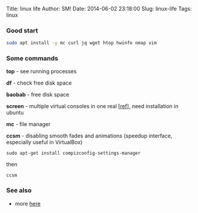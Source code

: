Title: linux life
Author: SM!
Date: 2014-06-02 23:18:00
Slug: linux-life
Tags: linux


### Good start
```bash
sudo apt install -y mc curl jq wget htop hwinfo nmap vim
```


### Some commands

**top** - see running processes

**df** - check free disk space

**baobab** - free disk space 

**screen** - multiple virtual consoles in one real [[ref](http://sergevideo.blogspot.com/2014/05/multiple-windows-in-one-linux-terminal.html)], need installation in ubuntu

**mc** - file manager

**ccsm** - disabling smooth fades and animations (speedup interface, especially useful in VirtualBox)

```
sudo apt-get install compizconfig-settings-manager
```
then 
```
ccsm
```

### See also
* more [here](/useful-console-commands.html)


